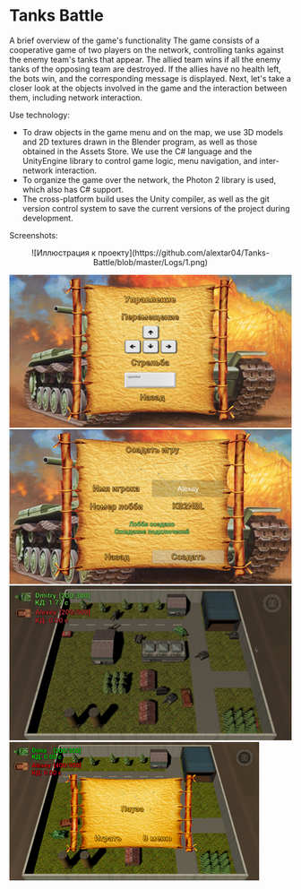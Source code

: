 # Tanks Battle
A brief overview of the game's functionality
The game consists of a cooperative game of two players on the network, controlling tanks against the enemy team's tanks that appear. The allied team wins if all the enemy tanks of the opposing team are destroyed. If the allies have no health left, the bots win, and the corresponding message is displayed. Next, let's take a closer look at the objects involved in the game and the interaction between them, including network interaction.

Use technology:

- To draw objects in the game menu and on the map, we use 3D models and 2D textures drawn in the Blender program, as well as those obtained in the Assets Store. We use the C# language and the UnityEngine library to control game logic, menu navigation, and inter-network interaction.
- To organize the game over the network, the Photon 2 library is used, which also has C# support.
- The cross-platform build uses the Unity compiler, as well as the git version control system to save the current versions of the project during development.


Screenshots:

<p align="center">
![Иллюстрация к проекту](https://github.com/alextar04/Tanks-Battle/blob/master/Logs/1.png)
</p>

![Иллюстрация к проекту](https://github.com/alextar04/Tanks-Battle/blob/master/Logs/2.png)
![Иллюстрация к проекту](https://github.com/alextar04/Tanks-Battle/blob/master/Logs/3.png)
![Иллюстрация к проекту](https://github.com/alextar04/Tanks-Battle/blob/master/Logs/4.png)
![Иллюстрация к проекту](https://github.com/alextar04/Tanks-Battle/blob/master/Logs/5.png)
